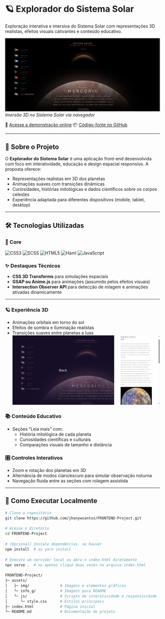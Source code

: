 # 🪐 Explorador do Sistema Solar

Exploração interativa e imersiva do Sistema Solar com representações 3D realistas, efeitos visuais cativantes e conteúdo educativo.

![Preview](https://raw.githubusercontent.com/jhonywsantos/FRONTEND-Project/main/solar-system/src/assets/info_g/MainScreen.png)
*Imersão 3D no Sistema Solar via navegador*

🔗 [Acesse a demonstração online](https://jhonywsantos.github.io/FRONTEND-Project/)  📦 [Código-fonte no GitHub](https://github.com/jhonywsantos/FRONTEND-Project)

---

## 🌌 Sobre o Projeto

O **Explorador do Sistema Solar** é uma aplicação front-end desenvolvida com foco em interatividade, educação e design espacial responsivo. A proposta oferece:

- Representações realistas em 3D dos planetas
- Animações suaves com transições dinâmicas
- Curiosidades, histórias mitológicas e dados científicos sobre os corpos celestes
- Experiência adaptada para diferentes dispositivos (mobile, tablet, desktop)

---

## 🛠️ Tecnologias Utilizadas
### 🔧 Core
![CSS3](https://img.shields.io/badge/CSS3-1572B6?style=for-the-badge&logo=css3&logoColor=white)
![SCSS](https://img.shields.io/badge/-SCSS-CC6699?style=for-the-badge&logo=sass&logoColor=white)
![HTML5](https://img.shields.io/badge/-HTML5-E34F26?style=for-the-badge&logo=html5&logoColor=white)
![Haml](https://img.shields.io/badge/-Haml-ECE2C6?style=for-the-badge&logo=haml&logoColor=black)
![JavaScript](https://img.shields.io/badge/-JavaScript-F7DF1E?style=for-the-badge&logo=javascript&logoColor=black)

### ✨ Destaques Técnicos
- **CSS 3D Transforms** para simulações espaciais
- **GSAP ou Anime.js** para animações (assumido pelos efeitos visuais)
- **Intersection Observer API** para detecção de rolagem e animações ativadas dinamicamente
---
### 🪐 Experiência 3D
- Animações orbitais em torno do sol
- Efeitos de sombra e iluminação realistas
- Transições suaves entre planetas e luas
![Exemplo](https://raw.githubusercontent.com/jhonywsantos/FRONTEND-Project/main/solar-system/src/assets/info_g/InfoScreen.png)

### 📚 Conteúdo Educativo
- Seções “Leia mais” com:
  - História mitológica de cada planeta
  - Curiosidades científicas e culturais
  - Comparações visuais de tamanho e distância

### 🎛️ Controles Interativos
- Zoom e rotação dos planetas em 3D
- Alternância de modos claro/escuro para simular observação noturna
- Navegação fluida entre as seções com rolagem assistida
---

## 🚀 Como Executar Localmente

```bash
# Clone o repositório
git clone https://github.com/jhonywsantos/FRONTEND-Project.git

# Acesse o diretório
cd FRONTEND-Project

# (Opcional) Instale dependências, se houver
npm install  # ou yarn install

# Execute um servidor local ou abra o index.html diretamente
npx serve .  # ou apenas clique duas vezes no arquivo index.html

FRONTEND-Project/
├─ assets/
│   ├─ img/              # Imagens e elementos gráficos
│   └─ info_g/           # Imagens para README
│   └─ js/               # Scripts de interatividade e responsividade
│      └─ style.css      # Estilos principais
├─ index.html            # Página inicial
└─ README.md             # Documentação do projeto
